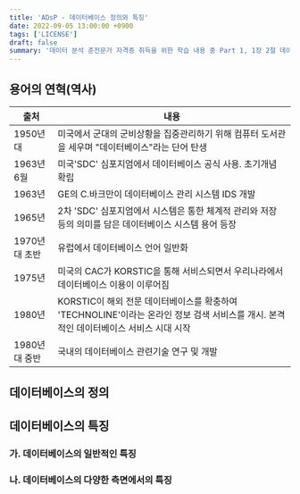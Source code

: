 ```yaml
---
title: 'ADsP - 데이터베이스 정의와 특징'
date: 2022-09-05 13:00:00 +0900
tags: ['LICENSE']
draft: false
summary: '데이터 분석 준전문가 자격증 취득을 위한 학습 내용 중 Part 1, 1장 2절 데이터베이스 정의와 특징 챕터 정리 내용'
---
```


## 용어의 연혁(역사)

|출처|내용|
|---|---|
|1950년대|미국에서 군대의 군비상황을 집중관리하기 위해 컴퓨터 도서관을 세우며 "데이터베이스"라는 단어 탄생|
|1963년 6월|미국'SDC' 심포지엄에서 데이터베이스 공식 사용. 초기개념 확립|
|1963년|GE의 C.바크만이 데이터베이스 관리 시스템 IDS 개발|
|1965년|2차 'SDC' 심포지엄에서 시스템은 통한 체계적 관리와 저장 등의 의미를 담은 데이터베이스 시스템 용어 등장|
|1970년대 초반|유럽에서 데이터베이스 언어 일반화|
|1975년|미국의 CAC가 KORSTIC을 통해 서비스되면서 우리나라에서 데이터베이스 이용이 이루어짐|
|1980년|KORSTIC이 해외 전문 데이터베이스를 확충하여 'TECHNOLINE'이라는 온라인 정보 검색 서비스를 개시. 본격적인 데이터베이스 서비스 시대 시작|
|1980년대 중반|국내의 데이터베이스 관련기술 연구 및 개발|

## 데이터베이스의 정의

## 데이터베이스의 특징

### 가. 데이터베이스의 일반적인 특징

### 나. 데이터베이스의 다양한 측면에서의 특징